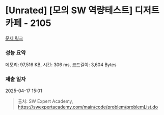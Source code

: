 # [Unrated] [모의 SW 역량테스트] 디저트 카페 - 2105 

[문제 링크](https://swexpertacademy.com/main/code/problem/problemDetail.do?contestProbId=AV5VwAr6APYDFAWu) 

### 성능 요약

메모리: 97,516 KB, 시간: 306 ms, 코드길이: 3,604 Bytes

### 제출 일자

2025-04-17 15:01



> 출처: SW Expert Academy, https://swexpertacademy.com/main/code/problem/problemList.do